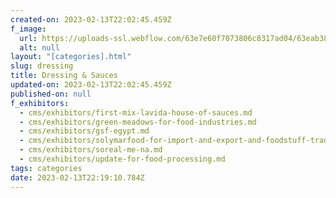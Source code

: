 ```yaml
---
created-on: 2023-02-13T22:02:45.459Z
f_image:
  url: https://uploads-ssl.webflow.com/63e7e60f7073806c8317ad04/63eab3858ae19c17d1992bbc_ZWRjMg.png
  alt: null
layout: "[categories].html"
slug: dressing
title: Dressing & Sauces
updated-on: 2023-02-13T22:02:45.459Z
published-on: null
f_exhibitors:
  - cms/exhibitors/first-mix-lavida-house-of-sauces.md
  - cms/exhibitors/green-meadows-for-food-industries.md
  - cms/exhibitors/gsf-egypt.md
  - cms/exhibitors/solymarfood-for-import-and-export-and-foodstuff-trade.md
  - cms/exhibitors/soreal-me-na.md
  - cms/exhibitors/update-for-food-processing.md
tags: categories
date: 2023-02-13T22:19:10.784Z
---
```

